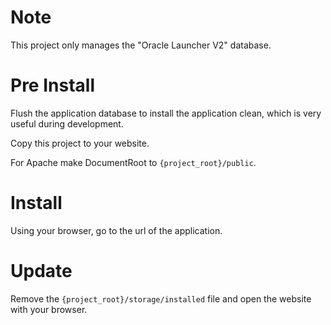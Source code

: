 # Note

This project only manages the "Oracle Launcher V2" database.

# Pre Install

Flush the application database to install the application clean, which is very useful during development.

Copy this project to your website.

For Apache make DocumentRoot to `{project_root}/public`.

# Install

Using your browser, go to the url of the application.

# Update

Remove the `{project_root}/storage/installed` file and open the website with your browser.
